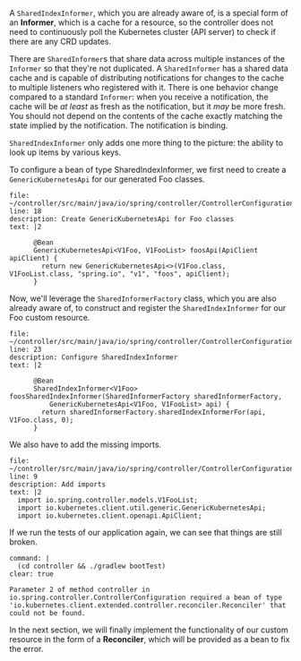 A `SharedIndexInformer`, which you are already aware of, is a special form of an **Informer**, which is a cache for a resource, so the controller does not need to continuously poll the Kubernetes cluster (API server) to check if there are any CRD updates.

There are `SharedInformer`s that share data across multiple instances of the `Informer` so that they're not duplicated. A `SharedInformer` has a shared data cache and is capable of distributing notifications for changes to the cache to multiple listeners who registered with it. There is one behavior change compared to a standard `Informer`: when you receive a notification, the cache will be _at least_ as fresh as the notification, but it _may_ be more fresh. You should not depend on the contents of the cache exactly matching the state implied by the notification. The notification is binding.

`SharedIndexInformer` only adds one more thing to the picture: the ability to look up items by various keys. 

To configure a bean of type SharedIndexInformer<V1Foo>, we first need to create a `GenericKubernetesApi` for our generated Foo classes.
```editor:insert-lines-before-line
file: ~/controller/src/main/java/io/spring/controller/ControllerConfiguration.java
line: 18
description: Create GenericKubernetesApi for Foo classes
text: |2

      @Bean
      GenericKubernetesApi<V1Foo, V1FooList> foosApi(ApiClient apiClient) {
        return new GenericKubernetesApi<>(V1Foo.class, V1FooList.class, "spring.io", "v1", "foos", apiClient);
      }
```

Now, we'll leverage the `SharedInformerFactory` class, which you are also already aware of, to construct and register the `SharedIndexInformer` for our Foo custom resource.
```editor:insert-lines-before-line
file: ~/controller/src/main/java/io/spring/controller/ControllerConfiguration.java
line: 23
description: Configure SharedIndexInformer
text: |2

      @Bean
      SharedIndexInformer<V1Foo> foosSharedIndexInformer(SharedInformerFactory sharedInformerFactory,
          GenericKubernetesApi<V1Foo, V1FooList> api) {
        return sharedInformerFactory.sharedIndexInformerFor(api, V1Foo.class, 0);
      }
```
We also have to add the missing imports.
```editor:insert-lines-before-line
file: ~/controller/src/main/java/io/spring/controller/ControllerConfiguration.java
line: 9
description: Add imports
text: |2
  import io.spring.controller.models.V1FooList;
  import io.kubernetes.client.util.generic.GenericKubernetesApi;
  import io.kubernetes.client.openapi.ApiClient;
```

If we run the tests of our application again, we can see that things are still broken.
```terminal:execute
command: |
  (cd controller && ./gradlew bootTest)
clear: true
```
```
Parameter 2 of method controller in io.spring.controller.ControllerConfiguration required a bean of type 'io.kubernetes.client.extended.controller.reconciler.Reconciler' that could not be found.
```

In the next section, we will finally implement the functionality of our custom resource in the form of a **Reconciler**, which will be provided as a bean to fix the error.